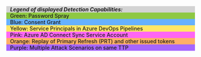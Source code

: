 <div style="width:500px"> 
<div style="padding-left:10px;border-style:solid;border-color:black;border:0.1px;font-weight:500;background-color:#D3D3D3;font-style:italic;font-weight: 700">Legend of displayed Detection Capabilities:</div>
<div style="padding-left:10px;border-style:solid;border-color:black;border:0.1px;font-weight:500;background-color:#8ec843">Green: Password Spray</div>
<div style="padding-left:10px;border-style:solid;border-color:black;border:0.1px;font-weight:500;background-color:#66b1ff">Blue: Consent Grant</div>
<div style="padding-left:10px;border-style:solid;border-color:black;border:0.1px;font-weight:500;background-color:#ffe766">Yellow: Service Principals in Azure DevOps Pipelines</div>
<div style="padding-left:10px;border-style:solid;border-color:black;border:0.1px;font-weight:500;background-color:#ff66f4">Pink: Azure AD Connect Sync Service Account</div>
<div style="padding-left:10px;border-style:solid;border-color:black;border:0.1px;font-weight:500;background-color:#ffaf66">Orange: Replay of Primary Refresh (PRT) and other issued tokens</div>
<div style="padding-left:10px;border-style:solid;border-color:black;border:0.1px;font-weight:500;background-color:#a666ff">Purple: Multiple Attack Scenarios on same TTP</div>
</div>